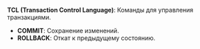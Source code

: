 
**TCL (Transaction Control Language)**: Команды для управления транзакциями. 

- **COMMIT**: Сохранение изменений.
- **ROLLBACK**: Откат к предыдущему состоянию.